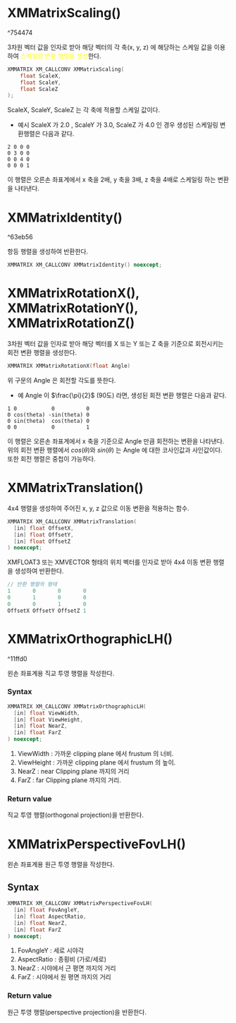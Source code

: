 # XMMatrixScaling()

^754474

3차원 벡터 값을 인자로 받아 해당 벡터의 각 축(x, y, z) 에 해당하는 스케일 값을 이용하여 <span style="color: yellow">스케일링 변환 행렬을 생성</span>한다.

```c++
XMMATRIX XM_CALLCONV XMMatrixScaling(
    float ScaleX,
    float ScaleY,
    float ScaleZ
);
```

ScaleX, ScaleY, ScaleZ 는 각 축에 적용할 스케일 값이다. 

- 예시
ScaleX 가 2.0 , ScaleY 가 3.0, ScaleZ 가 4.0 인 경우 생성된 스케일링 변환행렬은 다음과 같다.
```
2 0 0 0
0 3 0 0
0 0 4 0
0 0 0 1
```
이 행렬은 오른손 좌표계에서 x 축을 2배, y 축을 3배, z 축을 4배로 스케일링 하는 변환을 나타낸다. 

# XMMatrixIdentity()

^63eb56

항등 행렬을 생성하여 반환한다.

```c++
XMMATRIX XM_CALLCONV XMMatrixIdentity() noexcept;
```

# XMMatrixRotationX(), XMMatrixRotationY(), XMMatrixRotationZ()

3차원 벡터 값을 인자로 받아 해당 벡터를 X 또는 Y 또는 Z 축을 기준으로 회전시키는 회전 변환 행렬을 생성한다.

```c++
XMMATRIX XMMatrixRotationX(float Angle)
```

위 구문의 Angle 은 회전할 각도를 뜻한다. 

- 예
Angle 이 $\frac{\pi}{2}$ (90도) 라면, 생성된 회전 변환 행렬은 다음과 같다.
```
1 0           0          0
0 cos(theta) -sin(theta) 0
0 sin(theta)  cos(theta) 0
0 0           0          1
```

이 행렬은 오른손 좌표계에서 x 축을 기준으로 Angle 만큼 회전하는 변환을 나타낸다. 위의 회전 변환 행렬에서 $cos(\theta)$와 $sin(\theta)$ 는 Angle 에 대한 코사인값과 사인값이다.
또한 회전 행렬은 중첩이 가능하다.


# XMMatrixTranslation()

4x4 행렬을 생성하여 주어진 x, y, z 값으로 이동 변환을 적용하는 함수.

```c++
XMMATRIX XM_CALLCONV XMMatrixTranslation(
  [in] float OffsetX,
  [in] float OffsetY,
  [in] float OffsetZ
) noexcept;

```

XMFLOAT3 또는 XMVECTOR 형태의 위치 벡터를 인자로 받아 4x4 이동 변환 행렬을 생성하여 반환한다. 

```c++
// 반환 행렬의 형태
1       0       0       0
0       1       0       0
0       0       1       0
OffsetX OffsetY OffsetZ 1
```

# XMMatrixOrthographicLH()

^11ffd0

왼손 좌표계용 직교 투영 행렬을 작성한다.

### Syntax
```c++
XMMATRIX XM_CALLCONV XMMatrixOrthographicLH(
  [in] float ViewWidth,
  [in] float ViewHeight,
  [in] float NearZ,
  [in] float FarZ
) noexcept;
```
1. ViewWidth : 가까운 clipping plane 에서 frustum 의 너비.
2. ViewHeight  : 가까운 clipping plane 에서 frustum 의 높이.
3. NearZ : near Clipping plane 까지의 거리
4. FarZ : far Clipping plane 까지의 거리.

### Return value

직교 투영 행렬(orthogonal projection)을 반환한다.

# XMMatrixPerspectiveFovLH()

왼손 좌표계용 원근 투영 행렬을 작성한다.

## Syntax
```c++
XMMATRIX XM_CALLCONV XMMatrixPerspectiveFovLH(
  [in] float FovAngleY,
  [in] float AspectRatio,
  [in] float NearZ,
  [in] float FarZ
) noexcept;
```
1. FovAngleY : 세로 시야각
2. AspectRatio : 종횡비 (가로/세로)
3. NearZ : 시야에서 근 평면 까지의 거리
4. FarZ : 시야에서 원 평면 까지의 거리

### Return value

원근 투영 행렬(perspective projection)을 반환한다.